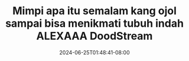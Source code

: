 --- 
title: "Mimpi apa itu semalam kang ojol sampai bisa menikmati tubuh indah ALEXAAA  DoodStream"
description: "download   Mimpi apa itu semalam kang ojol sampai bisa menikmati tubuh indah ALEXAAA  DoodStream yandex full vidio new"
date: 2024-06-25T01:48:41-08:00
file_code: "tco2i8r90jvf"
draft: false
cover: "c2kp1sb07mqwfwv4.jpg"
tags: ["Mimpi", "apa", "itu", "semalam", "kang", "ojol", "sampai", "bisa", "menikmati", "tubuh", "indah", "ALEXAAA", "DoodStream", "bokep-indo", "bokep-viral", "bokep-ig"]
length: 1432
fld_id: "1483119"
foldername: "Alexaaa  kieww"
categories: ["Alexaaa  kieww"]
views: 0
---